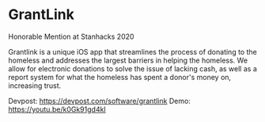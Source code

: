 # GrantLink

Honorable Mention at Stanhacks 2020

Grantlink is a unique iOS app that streamlines the process of donating to the homeless and addresses the largest barriers in helping the homeless. We allow for electronic donations to solve the issue of lacking cash, as well as a report system for what the homeless has spent a donor's money on, increasing trust. 

Devpost: https://devpost.com/software/grantlink
Demo: https://youtu.be/k0Gk91gd4kI

